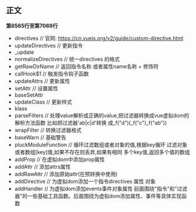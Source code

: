 正文
---
**第6565行至第7069行**
  * directives // 官网: https://cn.vuejs.org/v2/guide/custom-directive.html
  * updateDirectives  // 更新指令
  * _update
  * normalizeDirectives // 统一directives 的格式
  * getRawDirName   //  返回指令名称 或者属性name名称 + 修饰符
  * callHook$1  //  触发指令钩子函数
  * updateAttrs //  更新属性
  * setAttr //  设置属性
  * baseSetAttr
  * updateClass // 更新样式
  * klass
  * parseFilters  //  处理value解析成正确的value,把过滤器转换成vue虚拟dom的解析方法函数 比如把过滤器'ab|c|d'转换
    成_f("d")(_f("c")_f("ab"))
  * wrapFilter  // 转换过滤器格式
  * baseWarn  //  基础警告
  * pluckModuleFunction // 循环过滤数组或者对象的值,根据key循环 过滤对象或者数组[key]值,如果不存在则丢弃,如果有相同
    多个key值,返回多个值的数组
  * addProp // 在虚拟dom中添加prop属性
  * addAttr // 添加attrs属性
  * addRawAttr // 添加原始attr(在预转换中使用)
  * addDirective   // 为虚拟dom添加一个指令directives 属性 对象
  * addHandler  //  为虚拟dom添加events事件对象属性
  前面围绕"指令"和"过滤器"的一些基础工具函数。后面围绕为虚拟dom添加属性、事件等具体实现函数
  
  
  
